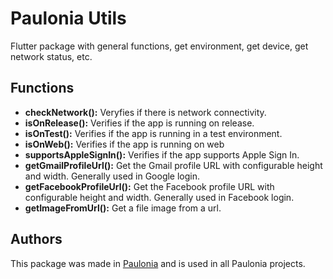 # Paulonia Utils

Flutter package with general functions, get environment, get device, get network status, etc.

## Functions

- **checkNetwork():** Veryfies if there is network connectivity.
- **isOnRelease():** Verifies if the app is running on release.
- **isOnTest():** Verifies if the app is running in a test environment.
- **isOnWeb():** Verifies if the app is running on web
- **supportsAppleSignIn():** Verifies if the app supports Apple Sign In.
- **getGmailProfileUrl():** Get the Gmail profile URL with configurable height and width. Generally used in Google login.
- **getFacebookProfileUrl():** Get the Facebook profile URL with configurable height and width. Generally used in Facebook login.
- **getImageFromUrl():** Get a file image from a url.

## Authors

This package was made in [Paulonia](https://paulonia.dev) and is used in all Paulonia projects.